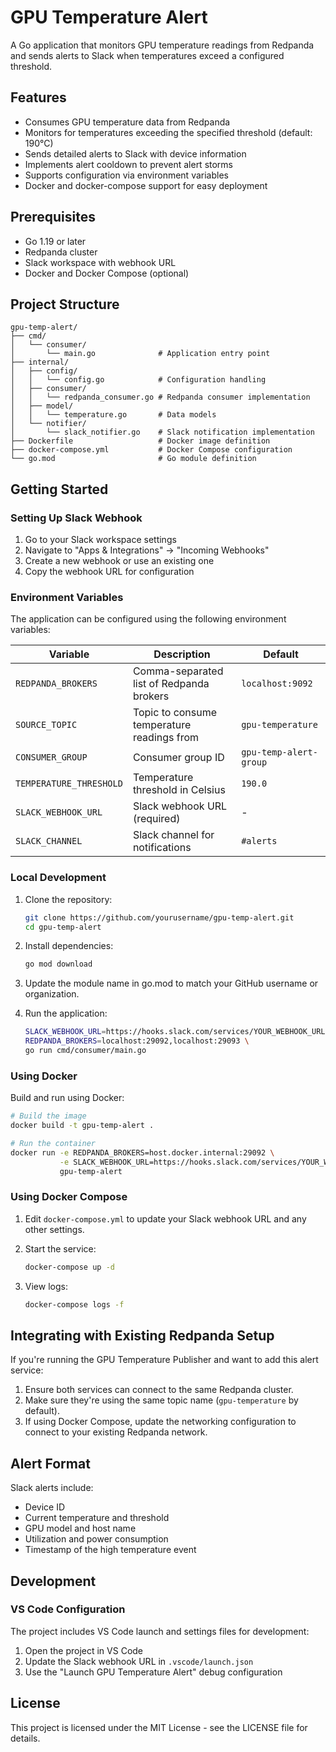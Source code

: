 # GPU Temperature Alert

A Go application that monitors GPU temperature readings from Redpanda and sends alerts to Slack when temperatures exceed a configured threshold.

## Features

- Consumes GPU temperature data from Redpanda
- Monitors for temperatures exceeding the specified threshold (default: 190°C)
- Sends detailed alerts to Slack with device information
- Implements alert cooldown to prevent alert storms
- Supports configuration via environment variables
- Docker and docker-compose support for easy deployment

## Prerequisites

- Go 1.19 or later
- Redpanda cluster
- Slack workspace with webhook URL
- Docker and Docker Compose (optional)

## Project Structure

```
gpu-temp-alert/
├── cmd/
│   └── consumer/
│       └── main.go              # Application entry point
├── internal/
│   ├── config/
│   │   └── config.go            # Configuration handling
│   ├── consumer/
│   │   └── redpanda_consumer.go # Redpanda consumer implementation
│   ├── model/
│   │   └── temperature.go       # Data models
│   └── notifier/
│       └── slack_notifier.go    # Slack notification implementation
├── Dockerfile                   # Docker image definition
├── docker-compose.yml           # Docker Compose configuration
└── go.mod                       # Go module definition
```

## Getting Started

### Setting Up Slack Webhook

1. Go to your Slack workspace settings
2. Navigate to "Apps & Integrations" → "Incoming Webhooks"
3. Create a new webhook or use an existing one
4. Copy the webhook URL for configuration

### Environment Variables

The application can be configured using the following environment variables:

| Variable | Description | Default |
|----------|-------------|---------|
| `REDPANDA_BROKERS` | Comma-separated list of Redpanda brokers | `localhost:9092` |
| `SOURCE_TOPIC` | Topic to consume temperature readings from | `gpu-temperature` |
| `CONSUMER_GROUP` | Consumer group ID | `gpu-temp-alert-group` |
| `TEMPERATURE_THRESHOLD` | Temperature threshold in Celsius | `190.0` |
| `SLACK_WEBHOOK_URL` | Slack webhook URL (required) | - |
| `SLACK_CHANNEL` | Slack channel for notifications | `#alerts` |

### Local Development

1. Clone the repository:
   ```bash
   git clone https://github.com/yourusername/gpu-temp-alert.git
   cd gpu-temp-alert
   ```

2. Install dependencies:
   ```bash
   go mod download
   ```

3. Update the module name in go.mod to match your GitHub username or organization.

4. Run the application:
   ```bash
   SLACK_WEBHOOK_URL=https://hooks.slack.com/services/YOUR_WEBHOOK_URL \
   REDPANDA_BROKERS=localhost:29092,localhost:29093 \
   go run cmd/consumer/main.go
   ```

### Using Docker

Build and run using Docker:

```bash
# Build the image
docker build -t gpu-temp-alert .

# Run the container
docker run -e REDPANDA_BROKERS=host.docker.internal:29092 \
           -e SLACK_WEBHOOK_URL=https://hooks.slack.com/services/YOUR_WEBHOOK_URL \
           gpu-temp-alert
```

### Using Docker Compose

1. Edit `docker-compose.yml` to update your Slack webhook URL and any other settings.

2. Start the service:
   ```bash
   docker-compose up -d
   ```

3. View logs:
   ```bash
   docker-compose logs -f
   ```

## Integrating with Existing Redpanda Setup

If you're running the GPU Temperature Publisher and want to add this alert service:

1. Ensure both services can connect to the same Redpanda cluster.
2. Make sure they're using the same topic name (`gpu-temperature` by default).
3. If using Docker Compose, update the networking configuration to connect to your existing Redpanda network.

## Alert Format

Slack alerts include:
- Device ID
- Current temperature and threshold
- GPU model and host name
- Utilization and power consumption
- Timestamp of the high temperature event

## Development

### VS Code Configuration

The project includes VS Code launch and settings files for development:

1. Open the project in VS Code
2. Update the Slack webhook URL in `.vscode/launch.json`
3. Use the "Launch GPU Temperature Alert" debug configuration

## License

This project is licensed under the MIT License - see the LICENSE file for details.
